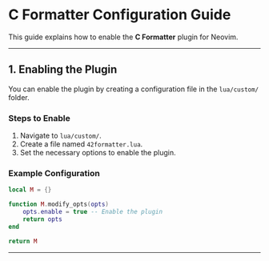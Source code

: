 # C Formatter Configuration Guide

This guide explains how to enable the **C Formatter** plugin for Neovim.

---

## **1. Enabling the Plugin**

You can enable the plugin by creating a configuration file in the `lua/custom/` folder. 

### **Steps to Enable**

1. Navigate to `lua/custom/`.
2. Create a file named `42formatter.lua`.
3. Set the necessary options to enable the plugin.

### **Example Configuration**

```lua
local M = {}

function M.modify_opts(opts)
    opts.enable = true -- Enable the plugin
    return opts
end

return M
```

---

